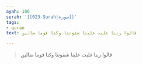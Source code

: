 ```yaml
---
ayah: 106
surah: '[[023-Surah|سورة]]'
tags:
- quran
text: قالوا ربنا غلبت علينا شقوتنا وكنا قوما ضالين

---
```

> قالوا ربنا غلبت علينا شقوتنا وكنا قوما ضالين

